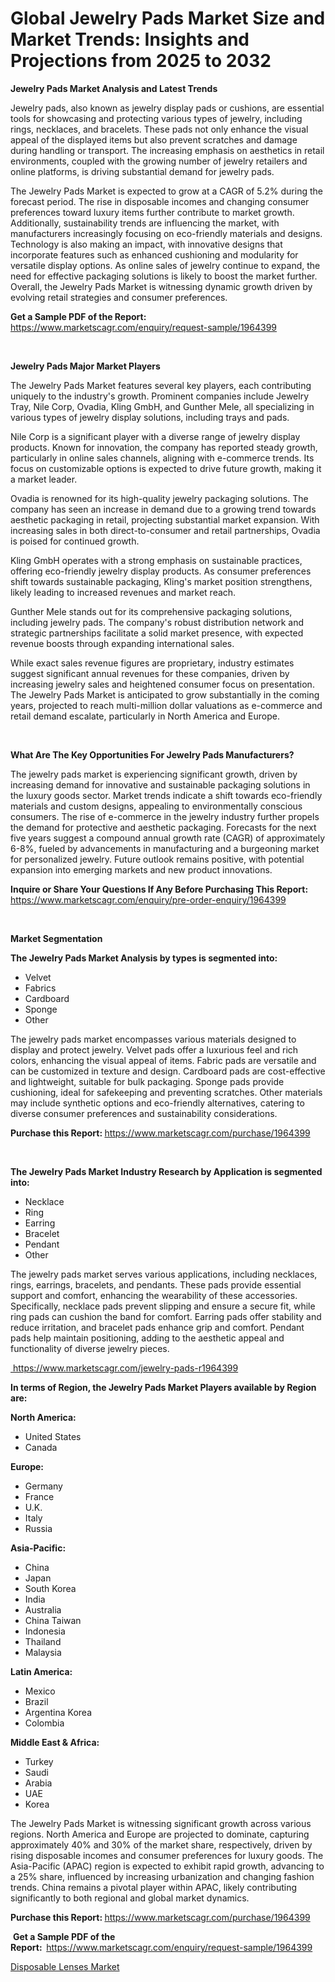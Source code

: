 <p><h1>Global Jewelry Pads Market Size and Market Trends: Insights and Projections from 2025 to 2032</h1></p><p><strong>Jewelry Pads Market Analysis and Latest Trends</strong></p>
<p><p>Jewelry pads, also known as jewelry display pads or cushions, are essential tools for showcasing and protecting various types of jewelry, including rings, necklaces, and bracelets. These pads not only enhance the visual appeal of the displayed items but also prevent scratches and damage during handling or transport. The increasing emphasis on aesthetics in retail environments, coupled with the growing number of jewelry retailers and online platforms, is driving substantial demand for jewelry pads.</p><p>The Jewelry Pads Market is expected to grow at a CAGR of 5.2% during the forecast period. The rise in disposable incomes and changing consumer preferences toward luxury items further contribute to market growth. Additionally, sustainability trends are influencing the market, with manufacturers increasingly focusing on eco-friendly materials and designs. Technology is also making an impact, with innovative designs that incorporate features such as enhanced cushioning and modularity for versatile display options. As online sales of jewelry continue to expand, the need for effective packaging solutions is likely to boost the market further. Overall, the Jewelry Pads Market is witnessing dynamic growth driven by evolving retail strategies and consumer preferences.</p></p>
<p><strong>Get a Sample PDF of the Report:&nbsp;</strong> <a href="https://www.marketscagr.com/enquiry/request-sample/1964399?utm_campaign=2882&utm_medium=2&utm_source=Github&utm_content=ia&utm_term=05042025&utm_id=jewelry-pads">https://www.marketscagr.com/enquiry/request-sample/1964399</a></p>
<p>&nbsp;</p>
<p><strong>Jewelry Pads Major Market Players</strong></p>
<p><p>The Jewelry Pads Market features several key players, each contributing uniquely to the industry's growth. Prominent companies include Jewelry Tray, Nile Corp, Ovadia, Kling GmbH, and Gunther Mele, all specializing in various types of jewelry display solutions, including trays and pads.</p><p>Nile Corp is a significant player with a diverse range of jewelry display products. Known for innovation, the company has reported steady growth, particularly in online sales channels, aligning with e-commerce trends. Its focus on customizable options is expected to drive future growth, making it a market leader.</p><p>Ovadia is renowned for its high-quality jewelry packaging solutions. The company has seen an increase in demand due to a growing trend towards aesthetic packaging in retail, projecting substantial market expansion. With increasing sales in both direct-to-consumer and retail partnerships, Ovadia is poised for continued growth.</p><p>Kling GmbH operates with a strong emphasis on sustainable practices, offering eco-friendly jewelry display products. As consumer preferences shift towards sustainable packaging, Kling's market position strengthens, likely leading to increased revenues and market reach.</p><p>Gunther Mele stands out for its comprehensive packaging solutions, including jewelry pads. The company's robust distribution network and strategic partnerships facilitate a solid market presence, with expected revenue boosts through expanding international sales.</p><p>While exact sales revenue figures are proprietary, industry estimates suggest significant annual revenues for these companies, driven by increasing jewelry sales and heightened consumer focus on presentation. The Jewelry Pads Market is anticipated to grow substantially in the coming years, projected to reach multi-million dollar valuations as e-commerce and retail demand escalate, particularly in North America and Europe.</p></p>
<p>&nbsp;</p>
<p><strong>What Are The Key Opportunities For Jewelry Pads Manufacturers?</strong></p>
<p><p>The jewelry pads market is experiencing significant growth, driven by increasing demand for innovative and sustainable packaging solutions in the luxury goods sector. Market trends indicate a shift towards eco-friendly materials and custom designs, appealing to environmentally conscious consumers. The rise of e-commerce in the jewelry industry further propels the demand for protective and aesthetic packaging. Forecasts for the next five years suggest a compound annual growth rate (CAGR) of approximately 6-8%, fueled by advancements in manufacturing and a burgeoning market for personalized jewelry. Future outlook remains positive, with potential expansion into emerging markets and new product innovations.</p></p>
<p><strong>Inquire or Share Your Questions If Any Before Purchasing This Report:</strong> <a href="https://www.marketscagr.com/enquiry/pre-order-enquiry/1964399?utm_campaign=2882&utm_medium=2&utm_source=Github&utm_content=ia&utm_term=05042025&utm_id=jewelry-pads">https://www.marketscagr.com/enquiry/pre-order-enquiry/1964399</a></p>
<p>&nbsp;</p>
<p><strong>Market Segmentation</strong></p>
<p><strong>The Jewelry Pads Market Analysis by types is segmented into:</strong></p>
<p><ul><li>Velvet</li><li>Fabrics</li><li>Cardboard</li><li>Sponge</li><li>Other</li></ul></p>
<p><p>The jewelry pads market encompasses various materials designed to display and protect jewelry. Velvet pads offer a luxurious feel and rich colors, enhancing the visual appeal of items. Fabric pads are versatile and can be customized in texture and design. Cardboard pads are cost-effective and lightweight, suitable for bulk packaging. Sponge pads provide cushioning, ideal for safekeeping and preventing scratches. Other materials may include synthetic options and eco-friendly alternatives, catering to diverse consumer preferences and sustainability considerations.</p></p>
<p><strong>Purchase this Report:&nbsp;</strong><a href="https://www.marketscagr.com/purchase/1964399?utm_campaign=2882&utm_medium=2&utm_source=Github&utm_content=ia&utm_term=05042025&utm_id=jewelry-pads">https://www.marketscagr.com/purchase/1964399</a></p>
<p>&nbsp;</p>
<p><strong>The Jewelry Pads Market Industry Research by Application is segmented into:</strong></p>
<p><ul><li>Necklace</li><li>Ring</li><li>Earring</li><li>Bracelet</li><li>Pendant</li><li>Other</li></ul></p>
<p><p>The jewelry pads market serves various applications, including necklaces, rings, earrings, bracelets, and pendants. These pads provide essential support and comfort, enhancing the wearability of these accessories. Specifically, necklace pads prevent slipping and ensure a secure fit, while ring pads can cushion the band for comfort. Earring pads offer stability and reduce irritation, and bracelet pads enhance grip and comfort. Pendant pads help maintain positioning, adding to the aesthetic appeal and functionality of diverse jewelry pieces.</p></p>
<p><a href="https://www.marketscagr.com/jewelry-pads-r1964399?utm_campaign=2882&utm_medium=2&utm_source=Github&utm_content=ia&utm_term=05042025&utm_id=jewelry-pads">&nbsp;https://www.marketscagr.com/jewelry-pads-r1964399</a></p>
<p><strong>In terms of Region, the Jewelry Pads Market Players available by Region are:</strong></p>
<p>
    <p> <strong> North America: </strong>
        <ul>
            <li>United States</li>
            <li>Canada</li>
        </ul>
        </p> 
    <p> <strong> Europe: </strong>
        <ul>
            <li>Germany</li>
            <li>France</li>
            <li>U.K.</li>
            <li>Italy</li>
            <li>Russia</li>
        </ul>
        </p> 
    <p> <strong> Asia-Pacific: </strong>
        <ul>
            <li>China</li>
            <li>Japan</li>
            <li>South Korea</li>
            <li>India</li>
            <li>Australia</li>
            <li>China Taiwan</li>
            <li>Indonesia</li>
            <li>Thailand</li>
            <li>Malaysia</li>
        </ul>
        </p> 
    <p> <strong> Latin America: </strong>
        <ul>
            <li>Mexico</li>
            <li>Brazil</li>
            <li>Argentina Korea</li>
            <li>Colombia</li>
        </ul>
        </p> 
    <p> <strong> Middle East & Africa: </strong>
        <ul>
            <li>Turkey</li>
            <li>Saudi</li>
            <li>Arabia</li>
            <li>UAE</li>
            <li>Korea</li>
        </ul>
    </p>
    </p>
<p><p>The Jewelry Pads Market is witnessing significant growth across various regions. North America and Europe are projected to dominate, capturing approximately 40% and 30% of the market share, respectively, driven by rising disposable incomes and consumer preferences for luxury goods. The Asia-Pacific (APAC) region is expected to exhibit rapid growth, advancing to a 25% share, influenced by increasing urbanization and changing fashion trends. China remains a pivotal player within APAC, likely contributing significantly to both regional and global market dynamics.</p></p>
<p><strong>Purchase this Report: </strong><a href="https://www.marketscagr.com/purchase/1964399?utm_campaign=2882&utm_medium=2&utm_source=Github&utm_content=ia&utm_term=05042025&utm_id=jewelry-pads">https://www.marketscagr.com/purchase/1964399</a></p>
<p>&nbsp;<strong>Get a Sample PDF of the Report:&nbsp;&nbsp;</strong><a href="https://www.marketscagr.com/enquiry/request-sample/1964399?utm_campaign=2882&utm_medium=2&utm_source=Github&utm_content=ia&utm_term=05042025&utm_id=jewelry-pads">https://www.marketscagr.com/enquiry/request-sample/1964399</a></p>
<p><strong></strong></p>
<p><p><a href="https://github.com/carendesrochers299/Market-Research-Report-List-1/blob/main/disposable-lenses-market.md?utm_campaign=2882&utm_medium=2&utm_source=Github&utm_content=ia&utm_term=05042025&utm_id=jewelry-pads">Disposable Lenses Market</a></p></p>